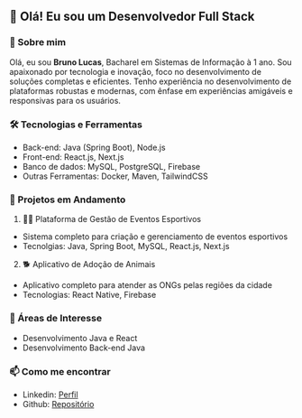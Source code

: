 ## 👋 Olá! Eu sou um Desenvolvedor Full Stack

### 🚀 Sobre mim
Olá, eu sou **Bruno Lucas**, Bacharel em Sistemas de Informação à 1 ano. Sou apaixonado por tecnologia e inovação, foco no desenvolvimento de soluções completas e 
eficientes. Tenho experiência no desenvolvimento de plataformas robustas e modernas, com ênfase em experiências amigáveis e responsivas para os usuários.

### 🛠️ Tecnologias e Ferramentas
- Back-end: Java (Spring Boot), Node.js
- Front-end: React.js, Next.js
- Banco de dados: MySQL, PostgreSQL, Firebase
- Outras Ferramentas: Docker, Maven, TailwindCSS

### 💼 Projetos em Andamento
1. 🏃‍♂️ Plataforma de Gestão de Eventos Esportivos
  - Sistema completo para criação e gerenciamento de eventos esportivos
  - Tecnolgias: Java, Spring Boot, MySQL, React.js, Next.js
2. 🐕 Aplicativo de Adoção de Animais
 - Aplicativo completo para atender as ONGs pelas regiões da cidade
 - Tecnologias: React Native, Firebase

### 🏬 Áreas de Interesse
- Desenvolvimento Java e React
- Desenvolvimento Back-end Java

### 📫 Como me encontrar
- Linkedin: [Perfil](https://www.linkedin.com/in/bruno-lucas-661ba7180/)
- Github: [Repositório](https://github.com/BrunoLucas21)